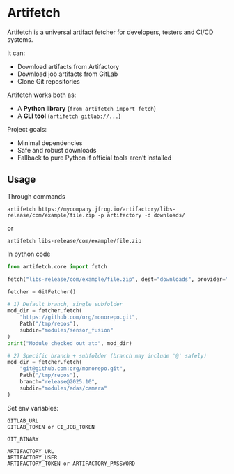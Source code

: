 # Artifetch

Artifetch is a universal artifact fetcher for developers, testers and CI/CD systems.

It can:
- Download artifacts from Artifactory
- Download job artifacts from GitLab
- Clone Git repositories

Artifetch works both as:
- A **Python library** (`from artifetch import fetch`)
- A **CLI tool** (`artifetch gitlab://...`)

Project goals:
- Minimal dependencies
- Safe and robust downloads
- Fallback to pure Python if official tools aren’t installed


## Usage 

Through commands

```shell
artifetch https://mycompany.jfrog.io/artifactory/libs-release/com/example/file.zip -p artifactory -d downloads/
```
or
```shell
artifetch libs-release/com/example/file.zip
```

In python code
```python
from artifetch.core import fetch

fetch("libs-release/com/example/file.zip", dest="downloads", provider="artifactory")

fetcher = GitFetcher()

# 1) Default branch, single subfolder
mod_dir = fetcher.fetch(
    "https://github.com/org/monorepo.git",
    Path("/tmp/repos"),
    subdir="modules/sensor_fusion"
)
print("Module checked out at:", mod_dir)

# 2) Specific branch + subfolder (branch may include '@' safely)
mod_dir = fetcher.fetch(
    "git@github.com:org/monorepo.git",
    Path("/tmp/repos"),
    branch="release@2025.10",
    subdir="modules/adas/camera"
)
```

Set env variables:
```
GITLAB_URL
GITLAB_TOKEN or CI_JOB_TOKEN

GIT_BINARY

ARTIFACTORY_URL
ARTIFACTORY_USER
ARTIFACTORY_TOKEN or ARTIFACTORY_PASSWORD
```

